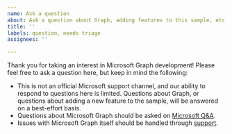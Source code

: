 ```yaml
---
name: Ask a question
about: Ask a question about Graph, adding features to this sample, etc.
title: ''
labels: question, needs triage
assignees: ''

---
```


Thank you for taking an interest in Microsoft Graph development! Please feel free to ask a question here, but keep in mind the following:

- This is not an official Microsoft support channel, and our ability to respond to questions here is limited. Questions about Graph, or questions about adding a new feature to the sample, will be answered on a best-effort basis.
- Questions about Microsoft Graph should be asked on [Microsoft Q&A](https://docs.microsoft.com/answers/products/graph).
- Issues with Microsoft Graph itself should be handled through [support](https://developer.microsoft.com/graph/support).
